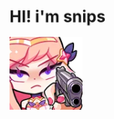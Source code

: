 # HI! i'm snips

<picture>
    <source media="(prefers-color-scheme: dark)" srcset="./images/you-did-great-today.png">
    <img alt="white theme user detected!!!!" src="./images/light-mode-user.png">
</picture>
